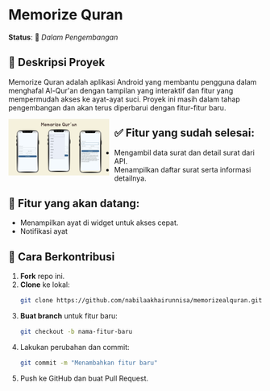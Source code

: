 # Memorize Quran

**Status**: 🚧 *Dalam Pengembangan*  

## 📌 Deskripsi Proyek
Memorize Quran adalah aplikasi Android yang membantu pengguna dalam menghafal Al-Qur'an dengan tampilan yang interaktif dan fitur yang mempermudah akses ke ayat-ayat suci. Proyek ini masih dalam tahap pengembangan dan akan terus diperbarui dengan fitur-fitur baru.

<img src="https://github.com/nabilaakhairunnisa/memorizealquran/blob/master/UI.png"
     alt="UI"
     style="float: left; margin-right: 10px;"
     width="200" /> 

## ✅ Fitur yang sudah selesai:
- Mengambil data surat dan detail surat dari API.
- Menampilkan daftar surat serta informasi detailnya.

## 🚀 Fitur yang akan datang:
- Menampilkan ayat di widget untuk akses cepat.
- Notifikasi ayat

## 🔧 Cara Berkontribusi
1. **Fork** repo ini.
2. **Clone** ke lokal:  
   ```bash
   git clone https://github.com/nabilaakhairunnisa/memorizealquran.git
3. **Buat branch** untuk fitur baru:
   ```bash
   git checkout -b nama-fitur-baru
4. Lakukan perubahan dan commit:
   ```bash
   git commit -m "Menambahkan fitur baru"
5. Push ke GitHub dan buat Pull Request.
